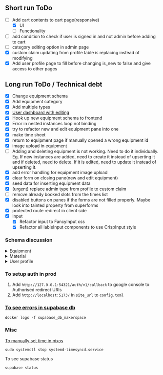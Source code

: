 ## Short run ToDo

- [ ] Add cart contents to cart page(responsive)
  - [x] UI
  - [ ] Functionality
- [ ] add condition to check if user is signed in and not admin before adding to cart
- [ ] category editing option in admin page
- [x] custom claim updating from profile table is replacing instead of modifying
- [x] Add user profile page to fill before changing is_new to false and give access to other pages

## Long run ToDo / Technical debt

- [x] Change equipment schema
- [x] Add equipment category
- [x] Add multiple types
- [x] [User dashboard with editing](https://supabase.com/docs/guides/getting-started/tutorials/with-sveltekit?language=ts)
- [x] Hook up new equipment schema to frontend
- [x] Error in nested instances loop not binding
- [x] try to refactor new and edit equipment pane into one
- [x] make time sheet
- [x] return to equipment page if manually opened a wrong equipment id
- [x] image upload in equipment
- [ ] Adding and deleting equipment is not working. Need to do it individually. Eg. If new instances are added, need to create it instead of upserting it and if deleted, need to delete. If it is edited, need to update it instead of upserting it.
- [x] add error handling for equipment image upload
- [x] clear form on closing pane(new and edit equipment)
- [x] seed data for inserting equipment data
- [x] (urgent) replace admin type from profile to custom claim
- [ ] remove already booked slots from the times list
- [x] disabled buttons on panes if the forms are not filled properly. Maybe look into tainted property from superforms
- [x] protected route redirect in client side
- [x] Input
  - [x] Refactor input to FancyInput css
  - [x] Refactor all lableInput components to use CrispInput style 

### Schema discussion

<details>
<summary>Equipment</summary>
For each equipment

- \*Generic Name eg: 3d printer
- \*make and model
- \*description
- \*image
- videos

For each item

- \*name
- \*description
- \*cost
- manuals
- status: operational, down-for-maintenance, out-of-service

Equipment categories (as editable)

- 3d printer
- CNC (laser cutter)
- welding
- Hand power tools
- hand tools
- Design station
- testing eqquipment
- PCB design
- standalone Power tools
</details>

<details>
<summary>Material</summary>

Electronic repository (loanables)

- \*quantity
- \*make and model
- \*loaned quantity
- \*image
- description

Material repository (consumables)

- \*name
- \*quantity
- \*dimensions
  - \*type: length, area, volume, breadths
  - \*value
  - \*unit: need the list of possible units
- description
</details>

<details>
<summary>User profile</summary>
- name
- mobile
- departments
- branch
- roll num
- email
- year
- clubs they are part of

</details>

### To setup auth in prod

1. Add `http://127.0.0.1:54321/auth/v1/callback` to google console to Authorised redirect URIs
2. Add `http://localhost:5173/` in `site_url` to `config.toml`

### [To see errors in supabase db](https://github.com/supabase/cli/issues/271#issuecomment-1661981609)

```
docker logs -f supabase_db_makerspace
```

### Misc

[To manually set time in nixos](https://discourse.nixos.org/t/manually-set-date-and-time-on-nixos/13016)

```
sudo systemctl stop systemd-timesyncd.service
```

To see supabase status

```
supabase status
```
